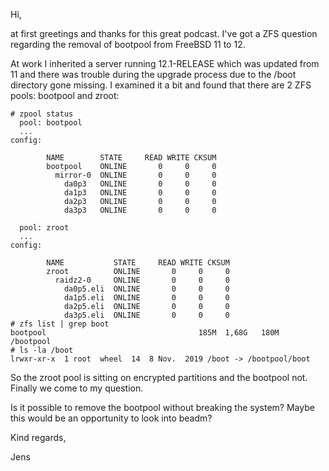 Hi,

at first greetings and thanks for this great podcast.
I've got a ZFS question regarding the removal of bootpool from FreeBSD 11 to 12.

At work I inherited a server running 12.1-RELEASE which was updated from 11 and there was trouble during the upgrade process due to the /boot directory gone missing. I examined it a bit and found that there are 2 ZFS pools: bootpool and zroot:

```
# zpool status
  pool: bootpool
  ...
config:

        NAME        STATE     READ WRITE CKSUM
        bootpool    ONLINE       0     0     0
          mirror-0  ONLINE       0     0     0                                                            
            da0p3   ONLINE       0     0     0
            da1p3   ONLINE       0     0     0                                                            
            da2p3   ONLINE       0     0     0
            da3p3   ONLINE       0     0     0                                                            

  pool: zroot
  ...
config:

        NAME           STATE     READ WRITE CKSUM
        zroot          ONLINE       0     0     0
          raidz2-0     ONLINE       0     0     0
            da0p5.eli  ONLINE       0     0     0
            da1p5.eli  ONLINE       0     0     0
            da2p5.eli  ONLINE       0     0     0
            da3p5.eli  ONLINE       0     0     0
# zfs list | grep boot
bootpool                                  185M  1,68G   180M  /bootpool
# ls -la /boot
lrwxr-xr-x  1 root  wheel  14  8 Nov.  2019 /boot -> /bootpool/boot
```

So the zroot pool is sitting on encrypted partitions and the bootpool not.
Finally we come to my question. 

Is it possible to remove the bootpool without breaking the system?
Maybe this would be an opportunity to look into beadm? 

Kind regards,

Jens
